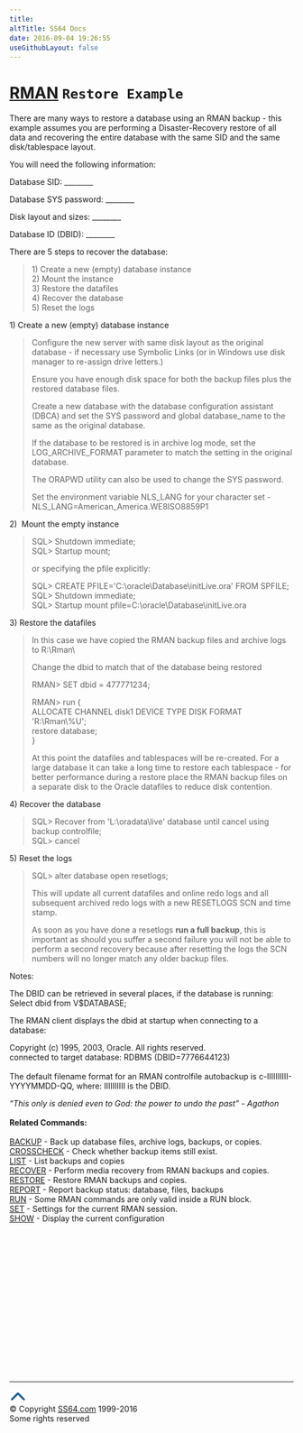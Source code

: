 ```yaml
---
title:
altTitle: SS64 Docs
date: 2016-09-04 19:26:55
useGithubLayout: false
---
```

<!-- #BeginLibraryItem "/Library/head_ora.lbi" --><!-- #EndLibraryItem --><h1><a href="rman.html">RMAN</a> <code>Restore Example </code></h1>
<p>There are many ways to restore a database using an RMAN backup - this example assumes you are performing a Disaster-Recovery restore of all data and recovering the entire database with the same SID and the same disk/tablespace layout. </p>
<p>You will need  the following information: </p>
<p>Database SID: ________ </p>
<p>Database SYS password: ________</p>
<p>Disk layout and sizes: ________</p>
<p>Database ID (DBID): ________</p>
<p>There are  5 steps to   recover the database:</p>
<blockquote>
<p> 1) Create a new (empty) database instance<br>
2) Mount the  instance <br>
3) Restore the datafiles<br>
4) Recover the database<br>
5) Reset the logs</p>
</blockquote>
<p>1) Create a new (empty) database instance</p>
<blockquote>
<p>Configure the new server with same disk layout as the original database - if necessary use Symbolic Links (or in Windows use disk manager to re-assign drive letters.) </p>
<p>Ensure you have enough disk space for both the backup files plus the restored database files. </p>
<p>Create a new database with the database configuration assistant (DBCA) and set the SYS password and global <span class="code">database_name </span>to the same as the original database.</p>
<p>If the database to be restored is in archive log mode, set the <span class="code">LOG_ARCHIVE_FORMAT</span> parameter to match the setting in the original database. </p>
<p>The ORAPWD utility can also be used to change the SYS password.</p>
<p>Set the environment variable NLS_LANG for your character set - <br>
<span class="code">NLS_LANG=American_America.WE8ISO8859P1</span></p>
</blockquote>
<p>2) &nbsp;Mount the empty instance</p>
<blockquote>
<p class="code">SQL&gt; Shutdown immediate;<br>
SQL&gt; Startup mount;</p>
<p>or specifying the pfile explicitly:</p>
<p class="code">SQL&gt; CREATE PFILE='C:\oracle\Database\initLive.ora' FROM SPFILE;<br>
SQL&gt; Shutdown immediate;<br>
SQL&gt; Startup mount pfile=C:\oracle\Database\initLive.ora</p>
</blockquote>
<p>3) Restore the datafiles</p>
<blockquote>
<p>In this case we have copied the RMAN backup files and archive logs to R:\Rman\</p>
<p>Change the dbid to match that of the database being restored </p>
<p class="code">RMAN&gt; SET dbid = 477771234;</p>
<p class="code">RMAN&gt; run {<br>
ALLOCATE CHANNEL disk1 DEVICE TYPE DISK FORMAT 'R:\Rman\%U';<br>
restore database;<br>
}</p>
<p> At this point the datafiles and&nbsp;tablespaces will be re-created. For a large database it can take a long time to restore each tablespace - for better performance during a restore place the RMAN backup files on a separate disk to the Oracle datafiles to reduce disk contention. </p>
</blockquote>
<p>4) Recover the database </p>

<blockquote>
<p class="code">SQL&gt; Recover from 'L:\oradata\live' database until cancel using backup controlfile;<br>
SQL&gt; cancel</p>
</blockquote>
<p>5) Reset the logs</p>
<blockquote>
<p><span class="code">SQL&gt; alter database open resetlogs;</span></p>
<p>This will update all current datafiles and online redo logs and all subsequent archived redo logs with a new RESETLOGS SCN and time stamp.</p>
<p>As soon as you have done a resetlogs <b>run a full backup</b>, this is important as should you suffer a second failure you will not be able to perform a second recovery because after resetting the logs the SCN numbers will no longer match any older backup files. </p>
</blockquote>
<p>Notes:</p>
<p>The DBID can be retrieved in several places, if the database is running: <span class="code">Select dbid from V$DATABASE; </span></p>
<p> The RMAN client displays the dbid at startup when connecting to a database:</p>
<p>Copyright (c) 1995, 2003, Oracle. All rights reserved.<br>connected to target database: RDBMS (DBID=<span class="code">7776644123</span>)<br>
<br>
The default filename format for an RMAN controlfile autobackup is <span class="code">c-IIIIIIIIII-YYYYMMDD-QQ</span>, where: <span class="code">IIIIIIIIII</span> is the DBID.</p>
<p><i>“This only is denied even to God: the power to undo the past” - Agathon</i><b><br>
      <br>
  Related Commands:<br>
<br>
</b> <a href="rman_backup.html">BACKUP</a> - Back up database files, archive logs, backups, or copies. <br>
<a href="rman_crosscheck.html">CROSSCHECK</a> - Check whether backup items still exist. <br>
<a href="rman_list.html">LIST</a> - List backups and copies <br>
<a href="rman_recover.html">RECOVER</a> - Perform media recovery from RMAN backups and copies. <br>
<a href="rman_restore.html">RESTORE</a> - Restore RMAN backups and copies.<br>
<a href="rman_report.html">REPORT</a> - Report backup status: database, files, backups <br>
<a href="rman_run.html">RUN</a> - Some RMAN commands are only valid inside a RUN block. <br>
<a href="rman_set.html">SET</a> - Settings for the current RMAN session. <br>
<a href="rman_show.html">SHOW</a> - Display the current configuration</p><!-- #BeginLibraryItem "/Library/foot_ora.lbi" --><p><script async="" src="//pagead2.googlesyndication.com/pagead/js/adsbygoogle.js"></script>
<!-- oracle-footer -->
<ins class="adsbygoogle" style="display:inline-block;width:300px;height:250px" data-ad-client="ca-pub-6140977852749469" data-ad-slot="4275490898"></ins>
<script>
(adsbygoogle = window.adsbygoogle || []).push({});
</script></p>
<hr>
<div id="bl" class="footer"><a href="#"><img src="../images/top.png" width="30" height="22" alt="Back to the Top"></a></div>
<div id="br" class="footer, tagline">© Copyright <a href="http://ss64.com/">SS64.com</a> 1999-2016<br>
Some rights reserved</div><!-- #EndLibraryItem -->


